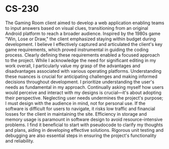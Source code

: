 # CS-230
The Gaming Room client aimed to develop a web application enabling teams to input answers based on visual clues, transitioning from an original Android platform to reach a broader audience. Inspired by the 1980s game "Win, Lose or Draw," the client emphasized staying within budget during development. I believe I effectively captured and articulated the client's key game requirements, which proved instrumental in guiding the coding process. Clearly defining these requirements enabled a focused approach to the project. While I acknowledge the need for significant editing in my work overall, I particularly value my grasp of the advantages and disadvantages associated with various operating platforms. Understanding these nuances is crucial for anticipating challenges and making informed decisions throughout development.
I prioritize understanding the user's needs as fundamental in my approach. Continually asking myself how users would perceive and interact with my designs is crucial—it's about adopting their perspective. Neglecting user needs undermines the project's purpose; I must design with the audience in mind, not for personal use. If the software is difficult for users to navigate, it risks low traffic and financial losses for the client in maintaining the site. Efficiency in storage and memory usage is paramount in software design to avoid resource-intensive problems. I find it beneficial to start with pseudocode to clarify my thoughts and plans, aiding in developing effective solutions. Rigorous unit testing and debugging are also essential steps in ensuring the project's functionality and reliability.
